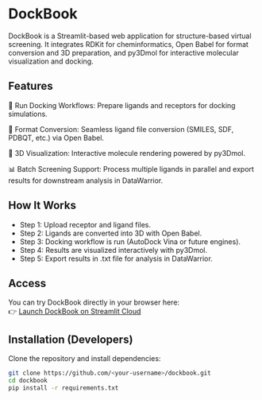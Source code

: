 # DockBook

DockBook is a Streamlit-based web application for structure-based virtual screening. It integrates RDKit for cheminformatics, Open Babel for format conversion and 3D preparation, and py3Dmol for interactive molecular visualization and docking.

## Features

🚀 Run Docking Workflows: Prepare ligands and receptors for docking simulations.

🔄 Format Conversion: Seamless ligand file conversion (SMILES, SDF, PDBQT, etc.) via Open Babel.

🔬 3D Visualization: Interactive molecule rendering powered by py3Dmol.

📊 Batch Screening Support: Process multiple ligands in parallel and export results for downstream analysis in DataWarrior.

## How It Works

- Step 1: Upload receptor and ligand files.  
- Step 2: Ligands are converted into 3D with Open Babel.  
- Step 3: Docking workflow is run (AutoDock Vina or future engines).  
- Step 4: Results are visualized interactively with py3Dmol.
- Step 5: Export results in .txt file for analysis in DataWarrior.

## Access

You can try DockBook directly in your browser here:  
👉 [Launch DockBook on Streamlit Cloud](https://dockbook-v1.streamlit.app/)

## Installation (Developers)

Clone the repository and install dependencies:

```bash
git clone https://github.com/<your-username>/dockbook.git
cd dockbook
pip install -r requirements.txt



